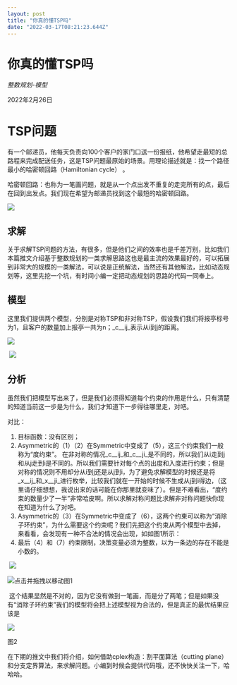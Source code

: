 ```yaml
---
layout: post
title: "你真的懂TSP吗"
date: "2022-03-17T08:21:23.644Z"
---
```

你真的懂TSP吗
========

​_整数规划-模型_

2022年2月26日

TSP问题
=====

有一个邮递员，他每天负责向100个客户的家门口送一份报纸，他希望走最短的总路程来完成配送任务，这是TSP问题最原始的场景。用理论描述就是：找一个路径最小的哈密顿回路（Hamiltonian cycle） 。

哈密顿回路：也称为一笔画问题，就是从一个点出发不重复的走完所有的点，最后在回到出发点。我们现在希望为邮递员找到这个最短的哈密顿回路。

![](https://img2022.cnblogs.com/blog/1450881/202203/1450881-20220317143404818-592650647.png)

求解
--

关于求解TSP问题的方法，有很多，但是他们之间的效率也是千差万别，比如我们本篇推文介绍基于整数规划的一类求解思路这也是最主流的效果最好的，可以拓展到非常大的规模的一类解法，可以说是正统解法，当然还有其他解法，比如动态规划等，这里先挖一个坑，有时间小编一定把动态规划的思路的代码一同奉上。

模型
--

这里我们提供两个模型，分别是对称TSP和非对称TSP，假设我们我们将报亭标号为1，且客户的数量加上报亭一共为n；_c__ij_表示从i到j的距离。

![](https://img2022.cnblogs.com/blog/1450881/202203/1450881-20220317143459675-399116727.png)

 ![](https://img2022.cnblogs.com/blog/1450881/202203/1450881-20220317143545798-918192820.png)

分析
--

虽然我们把模型写出来了，但是我们必须得知道每个约束的作用是什么，只有清楚的知道当前这一步是为什么，我们才知道下一步得往哪里走，对吧。

对比：

1.  目标函数：没有区别；
2.  Asymmetric的（1）（2）在Symmetric中变成了（5），这三个约束我们一般称为“度约束”。 在非对称的情况_c__ij_和_c__ji_是不同的，所以我们从i走到j和从j走到i是不同的。所以我们需要针对每个点的出度和入度进行约束；但是对称的情况则不用却分从i到j还是从j到i，为了避免求解模型的时候还是将_x__ij_和_x__ji_进行枚举，比较我们就在一开始的时候不生成从j到i得边，（这里请仔细想想，我说出来的话可能在你那里就变味了）。但是不难看出，“度约束的数量少了一半”非常哈皮啊。所以求解对称问题比求解非对称问题快你现在知道为什么了对吧。
3.  Asymmetric的（3）在Symmetric中变成了（6），这两个约束可以称为“消除子环约束”，为什么需要这个约束呢？我们先把这个约束从两个模型中去掉，来看看，会发现有一种不合法的情况会出现，如如图1所示：
4.  最后（4）和（7）约束限制，决策变量必须为整数，以为一条边的存在不能是小数的。

 ![](https://img2022.cnblogs.com/blog/1450881/202203/1450881-20220317143605382-686705999.png)

![](https://img2022.cnblogs.com/blog/1450881/202202/1450881-20220227101237984-1152110930.gif "点击并拖拽以移动")图1

 这个结果显然是不对的，因为它没有做到一笔画，而是分了两笔；但是如果没有“消除子环约束”我们的模型将会把上述模型视为合法的，但是真正的最优结果应该是

![](https://img2022.cnblogs.com/blog/1450881/202203/1450881-20220317143622960-715561172.png)

图2

在下期的推文中我们将介绍，如何借助cplex构造：割平面算法（cutting plane）和分支定界算法，来求解问题。小编到时候会提供代码哦，还不快快关注一下，哈哈哈。